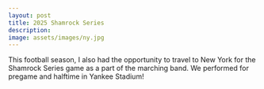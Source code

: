 ```yaml
---
layout: post
title: 2025 Shamrock Series
description:
image: assets/images/ny.jpg
---
```


This football season, I also had the opportunity to travel to New York for the Shamrock Series game as a part of the marching band. We performed for pregame and halftime in Yankee Stadium!
